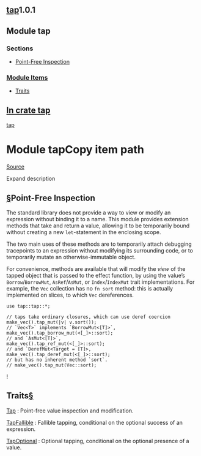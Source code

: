 ## [tap](../../tap/index.html)1.0.1

## Module tap

### Sections

* [Point-Free Inspection](#point-free-inspection "Point-Free Inspection")

### [Module Items](#traits)

* [Traits](#traits "Traits")

## [In crate tap](../index.html)

[tap](../index.html)

# Module tapCopy item path

[Source](../../src/tap/tap.rs.html#1-587)

Expand description

## [§](#point-free-inspection)Point-Free Inspection

The standard library does not provide a way to view or modify an expression
without binding it to a name. This module provides extension methods that take
and return a value, allowing it to be temporarily bound without creating a new
`let`-statement in the enclosing scope.

The two main uses of these methods are to temporarily attach debugging
tracepoints to an expression without modifying its surrounding code, or to
temporarily mutate an otherwise-immutable object.

For convenience, methods are available that will modify the *view* of the tapped
object that is passed to the effect function, by using the value’s
`Borrow`/`BorrowMut`, `AsRef`/`AsMut`, or `Index`/`IndexMut` trait
implementations. For example, the `Vec` collection has no `fn sort` method: this
is actually implemented on slices, to which `Vec` dereferences.

```
use tap::tap::*;

// taps take ordinary closures, which can use deref coercion
make_vec().tap_mut(|v| v.sort());
// `Vec<T>` implements `BorrowMut<[T]>`,
make_vec().tap_borrow_mut(<[_]>::sort);
// and `AsMut<[T]>`,
make_vec().tap_ref_mut(<[_]>::sort);
// and `DerefMut<Target = [T]>,
make_vec().tap_deref_mut(<[_]>::sort);
// but has no inherent method `sort`.
// make_vec().tap_mut(Vec::sort);
```

!

## Traits[§](#traits)

[Tap](trait.Tap.html "trait tap::tap::Tap")
:   Point-free value inspection and modification.

[TapFallible](trait.TapFallible.html "trait tap::tap::TapFallible")
:   Fallible tapping, conditional on the optional success of an expression.

[TapOptional](trait.TapOptional.html "trait tap::tap::TapOptional")
:   Optional tapping, conditional on the optional presence of a value.